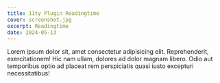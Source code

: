 ```yaml
---
title: 11ty Plugin Readingtime
cover: screenshot.jpg
excerpt: Readingtime
date: 2024-05-13
---
```


Lorem ipsum dolor sit, amet consectetur adipisicing elit. Reprehenderit, exercitationem! Hic nam ullam, dolores ad dolor magnam libero. Odio aut temporibus optio ad placeat rem perspiciatis quasi iusto excepturi necessitatibus!